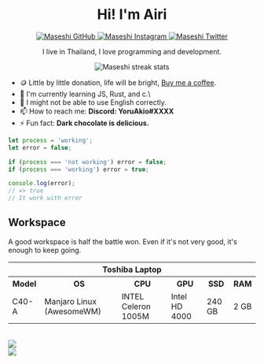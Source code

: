 <!-- <h1 align="center">👋 Hey, I'm YoruAkio!</h1>

<div align="center">
    <img
        src="https://lanyard-profile-readme.vercel.app/api/919841186246692886?theme=dark&bg=161b22&animated=false&hideDiscrim=true&borderRadius=5px&idleMessage=Probably%20doing%20something%20else..."
        href="https://akio-dev.ml"
        alt="https://akio-dev.ml"
        width="500"
    />
</div>

<p align="center">
    Hewwo, I am YoruAkio <i>(student developer from indonesia)</i> or CevX3Z,
    which is mostly used for social media usernames. I'm a small developer and
    im anime lover. I like computers, programming and anything related to
    anime.
</p>

<hr />

<h2 align="center">🔥 Languages-Frameworks-Tools 🔥</h2>

<p align="center">
    <a href="https://airi.dev">
        <img
            src="https://skillicons.dev/icons?i=js,ts,html,css,python,nodejs,react,express,electron,nextjs"
        /><br />
        <img
            src="https://skillicons.dev/icons?i=git,vscode,github,discord,blender,ai,ps,ae,pr"
        />
    </a>
</p>
 -->
 
 <div align="center">
  <h1>Hi! I'm Airi</h1>
  <a href="https://github.com/yoruakio">
    <img alt="Maseshi GitHub" src="https://img.shields.io/badge/GitHub-100000?style=for-the-badge&logo=github&logoColor=white" />
  </a>
  <a href="https://www.instagram.com/ayk.llvm">
    <img alt="Maseshi Instagram" src="https://img.shields.io/badge/Instagram-E4405F?style=for-the-badge&logo=instagram&logoColor=white" />
  </a>
  <a href="https://twitter.com/YoruAkio">
    <img alt="Maseshi Twitter" src="https://img.shields.io/badge/Twitter-1DA1F2?style=for-the-badge&logo=twitter&logoColor=white" />
  </a>
  <p>I live in Thailand, I love programming and development.</p>
  <img alt="Maseshi streak stats" src="https://github-readme-streak-stats.herokuapp.com/?user=YoruAkio" />
</div>

- 🪙 Little by little donation, life will be bright, [Buy me a coffee](https://www.buymeacoffee.com/airidev).
- 🌱 I'm currently learning JS, Rust, and c.\
- 💬 I might not be able to use English correctly.
- 📫 How to reach me: **Discord: YoruAkio#XXXX**
- ⚡ Fun fact: **Dark chocolate is delicious.**

```javascript
let process = 'working';
let error = false;

if (process === 'not working') error = false;
if (process === 'working') error = true;

console.log(error);
// => true
// It work with error
```

## Workspace

A good workspace is half the battle won. Even if it's not very good, it's enough to keep going.

<div>
<table>
  <tr>
      <th colspan="7">
        Toshiba Laptop
      </th>
  </tr>
  <tr>
    <th>Model</th>
    <th>OS</th>
    <th>CPU</th>
    <th>GPU</th>
    <th>SSD</th>
    <th>RAM</th>
  </tr>
  <tr>
    <td>C40-A</td>
    <td>Manjaro Linux (AwesomeWM)</td>
    <td>INTEL Celeron 1005M</td>
    <td>Intel HD 4000</td>
    <td>240 GB</td>
    <td>2 GB</td>
  </tr>
</table>

</br>
<a href="https://airi.dev">
        <img
            src="https://skillicons.dev/icons?i=js,ts,html,css,python,nodejs,react,express,electron,nextjs"
        /><br />
        <img
            src="https://skillicons.dev/icons?i=git,vscode,github,discord,blender,ai,ps,ae,pr"
        />
    </a>
</div>
